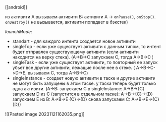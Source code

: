 [[android]]

из активити A вызываем активити B: активити A -> `onPause()`, `onStop()`. `onDestroy()` не вызывается, активити попадает в бэкстек)

*launchMode*:
- standart - для каждого интента создается новое активити
- singleTop - если уже существует активити с данным типом, то интент будет отправлен существующему активити (если активити находится на верху стека). (A->B->C запускаем C, тогда A->B->C )
- singleTask - если уже существует активити, то повторный ее запуск убьет все другие активити, лежащие после нее в стеке. ( A->B->C->D->E, вызываем С, тогда A->B->C)
- singleInstance - создает новую активити в таске и другие активити не могут быть запущены в этом таске. у таска теперь будет только одна активити. (A->B: запускаем С в singleInstance: A->B->{C} запускаем D из C (запустится в отдельном таске): A->B->{C}->{D} запускаем E из B: A->B->E {C}->{D} снова запускаем C: A->B->E->{C} {D})

![[Pasted image 20231121162035.png]]